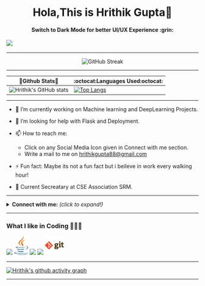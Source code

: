 <h1 align="center">Hola,This is Hrithik Gupta👋</h1>
<h4 align="center">Switch to Dark Mode for better UI/UX Experience :grin:</h4>


<!--
[![Linkedin Badge](https://img.shields.io/badge/-LinkedIn-0e76a8?style=flat-square&logo=Linkedin&logoColor=white)](https://www.linkedin.com/in/hrithikgupta/)
[![Instagram Badge](https://img.shields.io/badge/-Instagram-e4405f?style=flat-square&logo=Instagram&logoColor=white)](https://instagram.com/hrithikgupta88?utm_medium=copy_link)-->
 ![](https://komarev.com/ghpvc/?username=sgsg704&color=blueviolet) 

--------------------------------------------------------------------

<p align="center"><img src="https://github-readme-streak-stats.herokuapp.com?user=sgsg704&theme=highcontrast" alt="GitHub Streak" /></p>

--------------------------------------------------------------------


 :trident:Github Stats:trident: | :octocat:Languages Used:octocat:
------------- | -------------
![Hrithik's GitHub stats](https://github-readme-stats.vercel.app/api?username=sgsg704&show_icons=true&theme=great-gatsby) | [![Top Langs](https://github-readme-stats.vercel.app/api/top-langs/?username=sgsg704)](https://github.com/sgsg704/github-readme-stats)



--------------------------------------------------------------------


- 🌱 I’m currently working on Machine learning and DeepLearning Projects.

- 🤔 I’m looking for help with Flask and Deployment.

- 📫 How to reach me: 
    - Click on any Social Media Icon given in Connect with me section.
    - Write a mail to me on hrithikgupta88@gmail.com
    
- ⚡ Fun fact: Maybe its not a fun fact but i beileve in work every walking hour!

- 👯 Current Secreatary at CSE Association SRM. 

--------------------------------------------------------------------

<details close>
<summary><b>Connect with me:</b> <i>(click to expand!)</i></summary>

<h3 align="left">Click on any icon!:</h3>
<p align="left">
<a href="https://www.linkedin.com/in/hrithikgupta/" target="blank"><img align="center" src="https://raw.githubusercontent.com/rahuldkjain/github-profile-readme-generator/master/src/images/icons/Social/linked-in-alt.svg" alt="Hrithik Gupta" height="30" width="40" /></a>
<a href="https://instagram.com/hrithikgupta88?utm_medium=copy_link" target="blank"><img align="center" src="https://raw.githubusercontent.com/rahuldkjain/github-profile-readme-generator/master/src/images/icons/Social/instagram.svg" alt="hrithikgupta" height="30" width="40" /></a>
<a href="https://www.hackerrank.com/hg2207" target="blank"><img align="center" src="https://raw.githubusercontent.com/rahuldkjain/github-profile-readme-generator/master/src/images/icons/Social/hackerrank.svg" alt="RA1811003010761" height="30" width="40" /></a>

</p>

</details>

--------------------------------------------------------------------
  
 ### What I like in Coding 👨🏻‍💻



   <code><img height="50" src="https://github.com/gilbarbara/logos/blob/master/logos/python.svg"></code>
   <code><img height="50" src="https://github.com/gilbarbara/logos/blob/master/logos/java.svg"></code>
   <code><img height="50" src="https://github.com/gilbarbara/logos/blob/master/logos/c.svg"></code>
   <code><img height="50" src="https://github.com/gilbarbara/logos/blob/master/logos/c-plusplus.svg"></code>
   <code><img height="50" src="https://raw.githubusercontent.com/github/explore/80688e429a7d4ef2fca1e82350fe8e3517d3494d/topics/git/git.png"></code>
   
   
 

--------------------------------------------------------------------


[![Hrithik's github activity graph](https://activity-graph.herokuapp.com/graph?username=sgsg704&theme=react-dark)](https://github.com/sgsg704/github-readme-activity-graph)



--------------------------------------------------------------------
  
<!--
**sgsg704/sgsg704** is a ✨ _special_ ✨ repository because its `README.md` (this file) appears on your GitHub profile.

Here are some ideas to get you started:

- 🔭 I’m currently working on Machine learning and DeepLearning Projects
- 🌱 I’m currently learning DeepLearning and Deep Dive with Data Analysis
- 🤔 I’m looking for help with Documentation
- 💬 Ask me about Machine learning and Tech realted analysis
- 📫 How to reach me: [@hrithikgupta](https://www.linkedin.com/in/hrithikgupta/)
- 😄 Pronouns: He
- ⚡ Fun fact: Work Every walking Hour .

